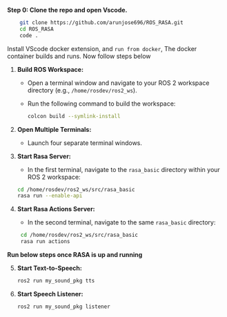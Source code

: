 **Step 0: Clone the repo and open Vscode.**

```bash
    git clone https://github.com/arunjose696/ROS_RASA.git
    cd ROS_RASA
    code .
```

Install VScode docker extension, and ```run from docker```, 
The docker container builds and runs. Now follow steps below


1. **Build ROS Workspace:**

   - Open a terminal window and navigate to your ROS 2 workspace directory (e.g., `/home/rosdev/ros2_ws`).
   - Run the following command to build the workspace:

     ```bash
     colcon build --symlink-install
     ```

2. **Open Multiple Terminals:**

   - Launch four separate terminal windows.

3. **Start Rasa Server:**

   - In the first terminal, navigate to the `rasa_basic` directory within your ROS 2 workspace:

    ```bash
    cd /home/rosdev/ros2_ws/src/rasa_basic
    rasa run --enable-api
    ```


4. **Start Rasa Actions Server:**

   - In the second terminal, navigate to the same `rasa_basic` directory:

    ```bash
     cd /home/rosdev/ros2_ws/src/rasa_basic
     rasa run actions
    ```

**Run below steps once RASA is up and running**

5. **Start Text-to-Speech:**


     ```bash
     ros2 run my_sound_pkg tts 
     ```


6. **Start Speech Listener:**

    ```bash
    ros2 run my_sound_pkg listener
    ```
